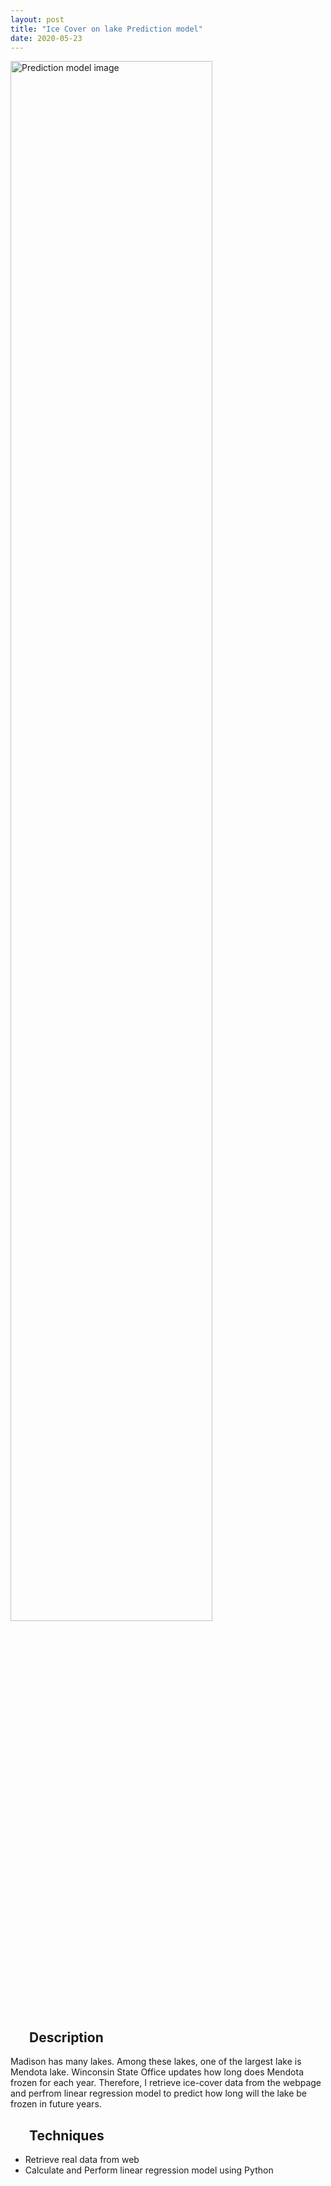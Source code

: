 ```yaml
---
layout: post
title: "Ice Cover on lake Prediction model"
date: 2020-05-23
---
```

<div class="container">
    <div class="row">
        <div class="col">
            <p><img src="/assets/images/IcePrediction.png" alt="Prediction model image" height="80%" width="80%"></p>
        </div>
        <div class="col">
            <h2 style=" margin-left:30px;">Description</h2>
            <p> Madison has many lakes. Among these lakes, one of the largest lake is Mendota lake. Winconsin State Office updates how long does Mendota frozen for each year. Therefore, I retrieve ice-cover data from the webpage and perfrom linear regression model to predict how long will the lake be frozen in future years.</p>
            <h2 style=" margin-left:30px;">Techniques</h2>
            <ul>
            <li>Retrieve real data from web</li>
            <li>Calculate and Perform linear regression model using Python</li>
            </ul>         
        </div>
    </div>
</div>